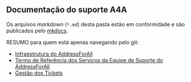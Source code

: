 ## Documentação do suporte A4A

Os arquivos *markdown* (`*.md`) desta pasta  estão em conformidade e são publicados pelo [mkdocs]().

RESUMO para quem está apenas navegando pelo git:

* [Infraestrutura do AddressForAll](infra.md#infraestrutura-do-addressforal)
* [Termo de Referência dos Serviços da Equipe de Suporte do AddressForAll](termo.md#termo-de-referência-dos-serviços-da-equipe-de-suporte-do-addressforal)
* [Gestão dos Tickets](tickets.md#gestão-dos-tickets)

